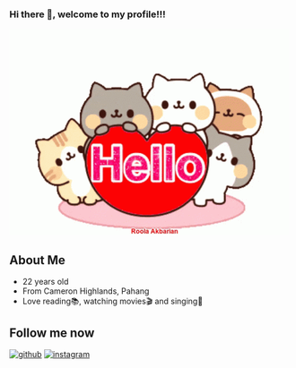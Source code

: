 ### Hi there 👋, welcome to my profile!!!
<img src=https://github.com/leecaixuan/leecaixuan/blob/main/gifimage.gif>

## About Me
* 22 years old
* From Cameron Highlands, Pahang
* Love reading📚, watching movies🎬 and singing🎵

## Follow me now
[<img src='https://cdn.jsdelivr.net/npm/simple-icons@3.0.1/icons/github.svg' alt='github' height='40'>](https://github.com/leecaixuan) 
[<img src='https://cdn.jsdelivr.net/npm/simple-icons@3.0.1/icons/instagram.svg' alt='instagram' height='40'>](https://www.instagram.com/lcx_lucy/)  

